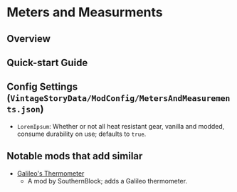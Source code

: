 Meters and Measurments
=================

Overview
--------


Quick-start Guide
--------


Config Settings (`VintageStoryData/ModConfig/MetersAndMeasurements.json`)
--------

 - `LoremIpsum`: Whether or not all heat resistant gear, vanilla and modded, consume durability on use; defaults to `true`.


Notable mods that add similar
--------

 - [Galileo's Thermometer](https://mods.vintagestory.at/show/mod/3293)
    - A mod by SouthernBlock; adds a Galileo thermometer.
